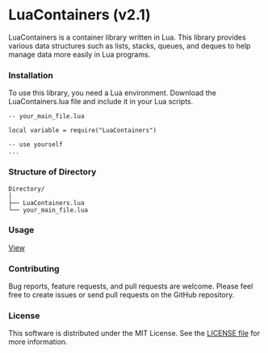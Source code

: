 # LuaContainers (v2.1)
LuaContainers is a container library written in Lua. This library provides various data structures such as lists, stacks, queues, and deques to help manage data more easily in Lua programs.

### Installation
To use this library, you need a Lua environment. Download the LuaContainers.lua file and include it in your Lua scripts.
```
-- your_main_file.lua

local variable = require("LuaContainers")

-- use yourself
...
```

### Structure of Directory
```
Directory/
│
├── LuaContainers.lua
└── your_main_file.lua
```

### Usage
[View](DOCUMENT.md)

### Contributing
Bug reports, feature requests, and pull requests are welcome. Please feel free to create issues or send pull requests on the GitHub repository.

### License
This software is distributed under the MIT License. See the [LICENSE file](LICENSE) for more information.
